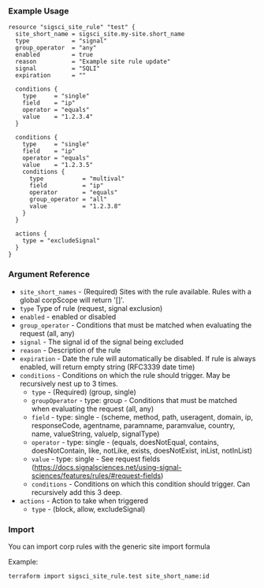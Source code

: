 ### Example Usage

```hcl-terraform
resource "sigsci_site_rule" "test" {
  site_short_name = sigsci_site.my-site.short_name
  type            = "signal"
  group_operator  = "any"
  enabled         = true
  reason          = "Example site rule update"
  signal          = "SQLI"
  expiration      = ""

  conditions {
    type     = "single"
    field    = "ip"
    operator = "equals"
    value    = "1.2.3.4"
  }

  conditions {
    type     = "single"
    field    = "ip"
    operator = "equals"
    value    = "1.2.3.5"
    conditions {
      type           = "multival"
      field          = "ip"
      operator       = "equals"
      group_operator = "all"
      value          = "1.2.3.8"
    }
  }

  actions {
    type = "excludeSignal"
  }
}
```

### Argument Reference
 - `site_short_names` - (Required) Sites with the rule available. Rules with a global corpScope will return '[]'.
 - `type`  Type of rule (request, signal exclusion)
 - `enabled` -   enabled or disabled
 - `group_operator` -   Conditions that must be matched when evaluating the request (all, any)
 - `signal`  -   The signal id of the signal being excluded
 - `reason`  -   Description of the rule
 - `expiration` -   Date the rule will automatically be disabled. If rule is always enabled, will return empty string (RFC3339 date time)
 - `conditions` -   Conditions on which the rule should trigger. May be recursively nest up to 3 times.
   - `type` - (Required) (group, single)
   - `groupOperator` -  type: group - Conditions that must be matched when evaluating the request (all, any)
   - `field` -  type: single - (scheme, method, path, useragent, domain, ip, responseCode, agentname, paramname, paramvalue, country, name, valueString, valueIp, signalType)
   - `operator` -  type: single - (equals, doesNotEqual, contains, doesNotContain, like, notLike, exists, doesNotExist, inList, notInList)
   - `value` -  type: single - See request fields (https://docs.signalsciences.net/using-signal-sciences/features/rules/#request-fields)
   - `conditions` -  Conditions on which this condition should trigger. Can recursively add this 3 deep.
 - `actions` - Action to take when triggered
   - `type` - (block, allow, excludeSignal) 
 
 ### Import
 You can import corp rules with the generic site import formula
 
Example: 
```shell script
terraform import sigsci_site_rule.test site_short_name:id 
```